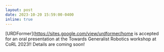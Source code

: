 ```yaml
---
layout: post
date: 2023-10-20 15:59:00-0400
inline: true
---
```


[URDFormer](https://sites.google.com/view/urdformer/home is accepted for an oral presentation at the Towards Generalist Robotics workshop at CoRL 2023!! Details are coming soon!